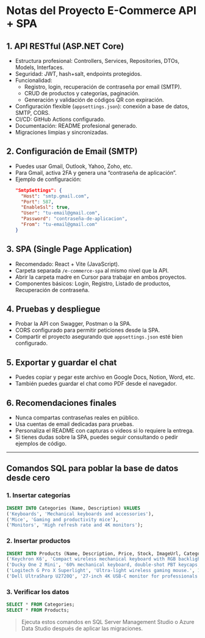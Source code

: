 # Notas del Proyecto E-Commerce API + SPA

## 1. API RESTful (ASP.NET Core)
- Estructura profesional: Controllers, Services, Repositories, DTOs, Models, Interfaces.
- Seguridad: JWT, hash+salt, endpoints protegidos.
- Funcionalidad:
  - Registro, login, recuperación de contraseña por email (SMTP).
  - CRUD de productos y categorías, paginación.
  - Generación y validación de códigos QR con expiración.
- Configuración flexible (`appsettings.json`): conexión a base de datos, SMTP, CORS.
- CI/CD: GitHub Actions configurado.
- Documentación: README profesional generado.
- Migraciones limpias y sincronizadas.

## 2. Configuración de Email (SMTP)
- Puedes usar Gmail, Outlook, Yahoo, Zoho, etc.
- Para Gmail, activa 2FA y genera una “contraseña de aplicación”.
- Ejemplo de configuración:
  ```json
  "SmtpSettings": {
    "Host": "smtp.gmail.com",
    "Port": 587,
    "EnableSsl": true,
    "User": "tu-email@gmail.com",
    "Password": "contraseña-de-aplicacion",
    "From": "tu-email@gmail.com"
  }
  ```

## 3. SPA (Single Page Application)
- Recomendado: React + Vite (JavaScript).
- Carpeta separada `/e-commerce-spa` al mismo nivel que la API.
- Abrir la carpeta madre en Cursor para trabajar en ambos proyectos.
- Componentes básicos: Login, Registro, Listado de productos, Recuperación de contraseña.

## 4. Pruebas y despliegue
- Probar la API con Swagger, Postman o la SPA.
- CORS configurado para permitir peticiones desde la SPA.
- Compartir el proyecto asegurando que `appsettings.json` esté bien configurado.

## 5. Exportar y guardar el chat
- Puedes copiar y pegar este archivo en Google Docs, Notion, Word, etc.
- También puedes guardar el chat como PDF desde el navegador.

## 6. Recomendaciones finales
- Nunca compartas contraseñas reales en público.
- Usa cuentas de email dedicadas para pruebas.
- Personaliza el README con capturas o videos si lo requiere la entrega.
- Si tienes dudas sobre la SPA, puedes seguir consultando o pedir ejemplos de código. 

---

## Comandos SQL para poblar la base de datos desde cero

### 1. Insertar categorías

```sql
INSERT INTO Categories (Name, Description) VALUES
('Keyboards', 'Mechanical keyboards and accessories'),
('Mice', 'Gaming and productivity mice'),
('Monitors', 'High refresh rate and 4K monitors');
```

### 2. Insertar productos

```sql
INSERT INTO Products (Name, Description, Price, Stock, ImageUrl, CategoryId) VALUES
('Keychron K6', 'Compact wireless mechanical keyboard with RGB backlight.', 79.99, 10, 'https://cdn.shopify.com/s/files/1/0059/0630/1017/products/K6_RGB_Aluminum_1_800x.png', 1),
('Ducky One 2 Mini', '60% mechanical keyboard, double-shot PBT keycaps, RGB.', 109.99, 8, 'https://www.duckychannel.com.tw/en/Ducky-One-2-Mini/images/One2Mini_1.jpg', 1),
('Logitech G Pro X Superlight', 'Ultra-light wireless gaming mouse.', 129.99, 15, 'https://resource.logitechg.com/w_800,c_limit,q_auto:best,f_auto,dpr_1.0/d_transparent.gif/content/dam/gaming/en/products/pro-x-superlight/gallery/pro-x-superlight-gallery-1.png', 2),
('Dell UltraSharp U2720Q', '27-inch 4K USB-C monitor for professionals.', 499.99, 5, 'https://i.dell.com/sites/csimages/Video_Imagery/all/ultrasharp-u2720q-monitor.png', 3);
```

### 3. Verificar los datos

```sql
SELECT * FROM Categories;
SELECT * FROM Products;
```

> Ejecuta estos comandos en SQL Server Management Studio o Azure Data Studio después de aplicar las migraciones. 
